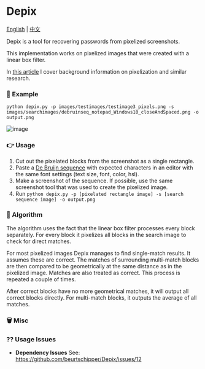 # Depix

[English](./README.md) | [中文](./README_zh-cn.md)

Depix is a tool for recovering passwords from pixelized screenshots.

This implementation works on pixelized images that were created with a linear box filter.

In [this article](https://www.linkedin.com/pulse/recovering-passwords-from-pixelized-screenshots-sipke-mellema) I cover background information on pixelization and similar research.

### 🔮 Example

`python depix.py -p images/testimages/testimage3_pixels.png -s images/searchimages/debruinseq_notepad_Windows10_closeAndSpaced.png -o output.png`

![image](/Users/admin/Desktop/Depix/docs/img/Recovering_prototype_latest.png)

### 👉 Usage

1. Cut out the pixelated blocks from the screenshot as a single rectangle.
2. Paste a [De Bruijn sequence](https://damip.net/article-de-bruijn-sequence) with expected characters in an editor with the same font settings (text size, font, color, hsl).
3. Make a screenshot of the sequence. If possible, use the same screenshot tool that was used to create the pixelized image.
4. Run `python depix.py -p [pixelated rectangle image] -s [search sequence image] -o output.png`

### 🧮 Algorithm

The algorithm uses the fact that the linear box filter processes every block separately. For every block it pixelizes all blocks in the search image to check for direct matches.

For most pixelized images Depix manages to find single-match results. It assumes these are correct. The matches of surrounding multi-match blocks are then compared to be geometrically at the same distance as in the pixelized image. Matches are also treated as correct. This process is repeated a couple of times.

After correct blocks have no more geometrical matches, it will output all correct blocks directly. For multi-match blocks, it outputs the average of all matches.

### 🗑 Misc



### ⁇ Usage Issues

* **Dependency Issues** See: https://github.com/beurtschipper/Depix/issues/12